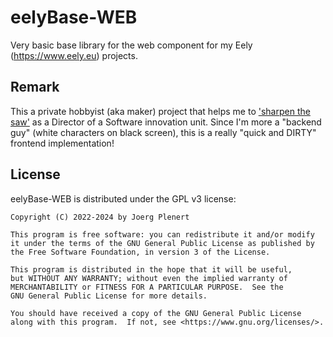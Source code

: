 # eelyBase-WEB

Very basic base library for the web component for my Eely (https://www.eely.eu) projects.

## Remark

This a private hobbyist (aka maker) project that helps me to ['sharpen the saw'](https://blog.codinghorror.com/sharpening-the-saw/) as a Director of a Software innovation unit.
Since I'm more a "backend guy" (white characters on black screen), this is a really "quick and DIRTY" frontend implementation!

## License

eelyBase-WEB is distributed under the GPL v3 license:

    Copyright (C) 2022-2024 by Joerg Plenert

    This program is free software: you can redistribute it and/or modify
    it under the terms of the GNU General Public License as published by
    the Free Software Foundation, in version 3 of the License.

    This program is distributed in the hope that it will be useful,
    but WITHOUT ANY WARRANTY; without even the implied warranty of
    MERCHANTABILITY or FITNESS FOR A PARTICULAR PURPOSE.  See the
    GNU General Public License for more details.

    You should have received a copy of the GNU General Public License
    along with this program.  If not, see <https://www.gnu.org/licenses/>.
